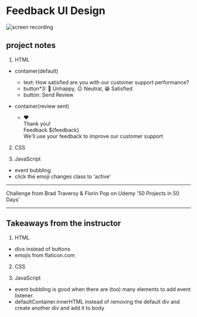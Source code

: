 # Feedback UI Design

![screen recording](https://media.giphy.com/media/E4Qp7QId3A205I4mMV/giphy.gif)

## project notes

1. HTML

- container(default)

  - text: How satisfied are you with our customer support performance?
  - button\*3: 🙁 Unhappy, 😐 Neutral, 😁 Satisfied
  - button: Send Review

- container(review sent)
  - ❤️  
    Thank you!  
    Feedback ${feedback}  
    We'll use your feedback to improve our customer support

2. CSS

3. JavaScript

- event bubbling
- click the emoji changes class to 'active'

---

Challenge from Brad Traversy & Florin Pop on Udemy '50 Projects in 50 Days'

---

## Takeaways from the instructor

1. HTML

- divs instead of buttons
- emojis from flaticon.com

2. CSS

3. JavaScript

- event bubbling is good when there are (too) many elements to add event listener.
- defaultContainer.innerHTML instead of removing the default div and create another div and add it to body
